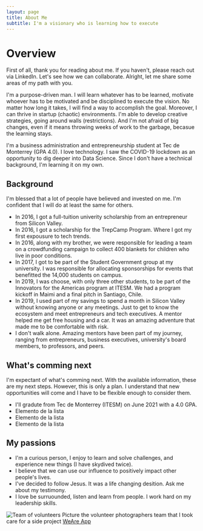 ```yaml
---
layout: page
title: About Me
subtitle: I'm a visionary who is learning how to execute
---
```


# Overview

First of all, thank you for reading about me. If you haven't, please reach out via LinkedIn. Let's see how we can collaborate. Alright, let me share some areas of my path with you.  

I'm a purpose-driven man. I will learn whatever has to be learned, motivate whoever has to be motivated and be disciplined to execute the vision. No matter how long it takes, I will find a way to accomplish the goal. Moreover, I can thrive in startup (chaotic) environments. I'm able to develop creative strategies, going around walls (restrictions). And I'm not afraid of big changes, even if it means throwing weeks of work to the garbage, becasue the learning stays. 

I'm a business administration and entrepreneurship student at Tec de Monterrey (GPA 4.0). I love technology. I saw the COVID-19 lockdown as an opportunity to dig deeper into Data Science. Since I don't have a technical background, I'm learning it on my own. 

## Background

I'm blessed that a lot of people have believed and invested on me. I'm confident that I will do at least the same for others. 
*   In 2016, I got a full-tuition univerity scholarship from an entrepreneur from Silicon Valley. 
*   In 2016, I got a scholarship for the TrepCamp Program. Where I got my first expousure to tech trends. 
*   In 2016, along with my brother, we were responsible for leading a team on a crowdfunding campaign to collect 400 blankets for children who live in poor conditions.
*   In 2017, I got to be part of the Student Government group at my university. I was responsible for allocating sponsorships for events that benefitted the 14,000 students on campus. 
*   In 2019, I was choose, with only three other students, to be part of the Innovators for the Americas program at ITESM. We had a program kickoff in Maimi and a final pitch in Santiago, Chile. 
*   In 2019, I used part of my savings to spend a month in Silicon Valley without knowing anyone or any meetings. Just to get to know the ecosystem and meet entrepreneurs and tech executives. A mentor helped me get free housing and a car. It was an amazing adventure that made me to be comfortable with risk.
*   I don't walk alone. Amazing mentors have been part of my journey, ranging from entrepreneurs, business executives, university's board members, to professors, and peers. 

## What's comming next

I'm expectant of what's comming next. With the available information, these are my next steps. However, this is only a plan. I understand that new opportunities will come and I have to be flexible enough to consider them.  

*   I'll gradute from Tec de Monterrey (ITESM) on June 2021 with a 4.0 GPA.
*   Elemento de la lista
*   Elemento de la lista
*   Elemento de la lista

## My passions
*   I'm a curious person, I enjoy to learn and solve challenges, and experience new things (I have skydived twice). 
*   I believe that we can use our influence to positively impact other people's lives.
*   I've decided to follow Jesus. It was a life changing desition. Ask me about my testimony. 
*   I love be surruounded, listen and learn from people. I work hard on my leadership skills.



![Team of volunteers](https://armando-sepulveda.com/img/wearefamily.JPG)
Picture the volunteer photographers team that I took care for a side project [WeAre App](www.weareapp.co)

